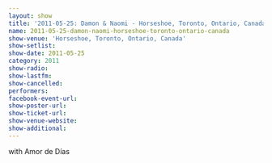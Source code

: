 ```yaml
---
layout: show
title: '2011-05-25: Damon & Naomi - Horseshoe, Toronto, Ontario, Canada'
name: 2011-05-25-damon-naomi-horseshoe-toronto-ontario-canada
show-venue: 'Horseshoe, Toronto, Ontario, Canada'
show-setlist: 
show-date: 2011-05-25
category: 2011
show-radio: 
show-lastfm: 
show-cancelled: 
performers: 
facebook-event-url: 
show-poster-url: 
show-ticket-url: 
show-venue-website: 
show-additional: 
---
```


with Amor de Días